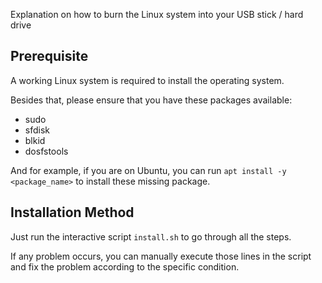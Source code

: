 Explanation on how to burn the Linux system into your USB stick / hard drive

## Prerequisite

A working Linux system is required to install the operating system.

Besides that, please ensure that you have these packages available:

- sudo
- sfdisk
- blkid
- dosfstools

And for example, if you are on Ubuntu, you can run `apt install -y <package_name>` to install these missing package.

## Installation Method 

Just run the interactive script `install.sh` to go through all the steps.

If any problem occurs, you can manually execute those lines in the script and fix the problem according to the specific condition.
